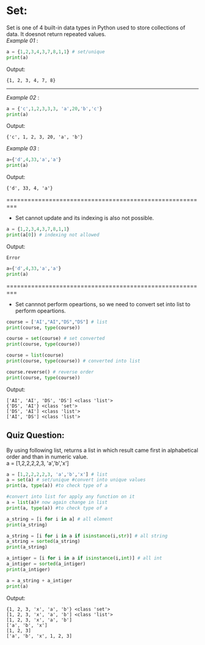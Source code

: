 # Set:
Set is one of 4 built-in data types in Python used to store collections of data. It doesnot return repeated values.\
*Example 01* :
```python
a = {1,2,3,4,3,7,8,1,1} # set/unique
print(a)
```

Output:
```
{1, 2, 3, 4, 7, 8}
```
---

*Example 02* :
```python
a = {'c',1,2,3,3,3, 'a',20,'b','c'}
print(a)
```

Output:
```
{'c', 1, 2, 3, 20, 'a', 'b'}
```

*Example 03* :
```python
a={'d',4,33,'a','a'}
print(a)
```

Output:
```
{'d', 33, 4, 'a'}
```
=========================================================

* Set cannot update and its indexing is also not possible.

```python
a = {1,2,3,4,3,7,8,1,1}
print(a[0]) # indexing not allowed
```

Output:
```
Error
```

```python
a={'d',4,33,'a','a'}
print(a)
```
=========================================================

* Set cannnot perform opeartions, so we need to convert set into list to perform opeartions.

```python
course = ['AI',"AI","DS","DS"] # list
print(course, type(course))

course = set(course) # set converted
print(course, type(course))

course = list(course)
print(course, type(course)) # converted into list

course.reverse() # reverse order
print(course, type(course))
```

Output:
```
['AI', 'AI', 'DS', 'DS'] <class 'list'>
{'DS', 'AI'} <class 'set'>
['DS', 'AI'] <class 'list'>
['AI', 'DS'] <class 'list'>
```

## Quiz Question:
By using following list, returns a list in which result came first in alphabetical order and than in numeric value.\
a = [1,2,2,2,2,3, 'a','b','x'] 

```python
a = [1,2,2,2,2,3, 'a','b','x'] # list
a = set(a) # set/unique #convert into unique values
print(a, type(a)) #to check type of a

#convert into list for apply any function on it
a = list(a)# now again change in list
print(a, type(a)) #to check type of a

a_string = [i for i in a] # all element
print(a_string)

a_string = [i for i in a if isinstance(i,str)] # all string
a_string = sorted(a_string)
print(a_string)

a_intiger = [i for i in a if isinstance(i,int)] # all int
a_intiger = sorted(a_intiger)
print(a_intiger)

a = a_string + a_intiger
print(a)
```

Output:
```
{1, 2, 3, 'x', 'a', 'b'} <class 'set'>
[1, 2, 3, 'x', 'a', 'b'] <class 'list'>
[1, 2, 3, 'x', 'a', 'b']
['a', 'b', 'x']
[1, 2, 3]
['a', 'b', 'x', 1, 2, 3]
```